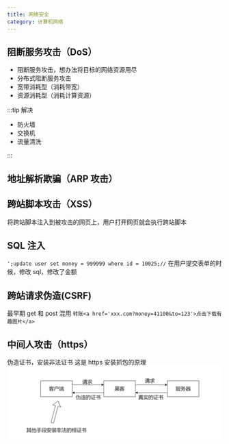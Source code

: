 ```yaml
---
title: 网络安全
category: 计算机网络
---
```


## 阻断服务攻击（DoS）

- 阻断服务攻击，想办法将目标的网络资源用尽
- 分布式阻断服务攻击
- 宽带消耗型（消耗带宽）
- 资源消耗型（消耗计算资源）

:::tip 解决

- 防火墙
- 交换机
- 流量清洗

:::

## 地址解析欺骗（ARP 攻击）

## 跨站脚本攻击（XSS）

将跨站脚本注入到被攻击的网页上，用户打开网页就会执行跨站脚本

## SQL 注入

`';update user set money = 999999 where id = 10025;//`
在用户提交表单的时候，修改 sql，修改了金额

## 跨站请求伪造(CSRF)

最早期 get 和 post 混用
`转账<a href='xxx.com?money=41100&to=123'>点击下载有趣图片</a>`

## 中间人攻击（https）

伪造证书，安装非法证书
这是 https 安装抓包的原理
![https中间人攻击](./https中间人攻击.jpg)
